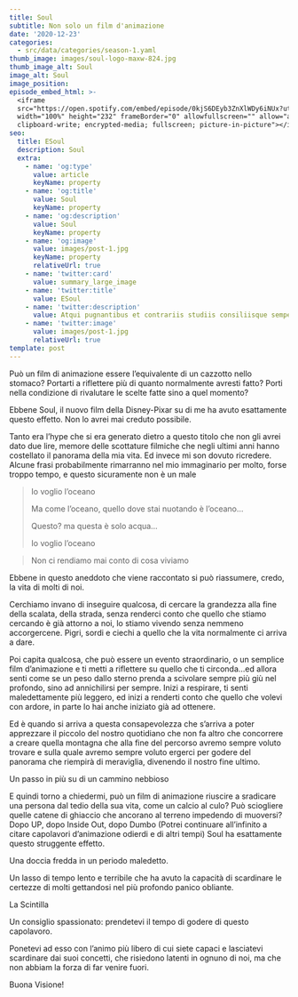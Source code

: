 ```yaml
---
title: Soul
subtitle: Non solo un film d'animazione
date: '2020-12-23'
categories:
  - src/data/categories/season-1.yaml
thumb_image: images/soul-logo-maxw-824.jpg
thumb_image_alt: Soul
image_alt: Soul
image_position:
episode_embed_html: >-
  <iframe
  src="https://open.spotify.com/embed/episode/0kjS6DEyb3ZnXlWDy6iNUx?utm_source=generator"
  width="100%" height="232" frameBorder="0" allowfullscreen="" allow="autoplay;
  clipboard-write; encrypted-media; fullscreen; picture-in-picture"></iframe>
seo:
  title: ESoul
  description: Soul
  extra:
    - name: 'og:type'
      value: article
      keyName: property
    - name: 'og:title'
      value: Soul
      keyName: property
    - name: 'og:description'
      value: Soul
      keyName: property
    - name: 'og:image'
      value: images/post-1.jpg
      keyName: property
      relativeUrl: true
    - name: 'twitter:card'
      value: summary_large_image
    - name: 'twitter:title'
      value: ESoul
    - name: 'twitter:description'
      value: Atqui pugnantibus et contrariis studiis consiliisque semper utens nihil
    - name: 'twitter:image'
      value: images/post-1.jpg
      relativeUrl: true
template: post
---
```

Può un film di animazione essere l’equivalente di un cazzotto nello stomaco? Portarti a riflettere più di quanto normalmente avresti fatto? Porti nella condizione di rivalutare le scelte fatte sino a quel momento?

Ebbene Soul, il nuovo film della Disney-Pixar su di me ha avuto esattamente questo effetto. Non lo avrei mai creduto possibile.

Tanto era l’hype che si era generato dietro a questo titolo che non gli avrei dato due lire, memore delle scottature filmiche che negli ultimi
anni hanno costellato il panorama della mia vita. Ed invece mi son dovuto ricredere.
Alcune frasi probabilmente rimarranno nel mio immaginario per molto, forse troppo tempo, e questo sicuramente non è un male

> Io voglio l’oceano
>
> Ma come l’oceano, quello dove stai nuotando è l’oceano…
>
> Questo? ma questa è solo acqua…
>
> Io voglio l’oceano

> Non ci rendiamo mai conto di cosa viviamo

Ebbene in questo aneddoto che viene raccontato si può riassumere, credo, la vita di molti di noi.

Cerchiamo invano di inseguire qualcosa, di cercare la grandezza alla fine della scalata, della strada, senza renderci conto che quello che
stiamo cercando è già attorno a noi, lo stiamo vivendo senza nemmeno accorgercene. Pigri, sordi e ciechi a quello che la vita normalmente ci
arriva a dare.

Poi capita qualcosa, che può essere un evento straordinario, o un semplice film d’animazione e ti metti a riflettere su quello che ti
circonda…ed allora senti come se un peso dallo sterno prenda a scivolare sempre più giù nel profondo, sino ad annichilirsi per sempre.
Inizi a respirare, ti senti maledettamente più leggero, ed inizi a renderti conto che quello che volevi con ardore, in parte lo hai anche
iniziato già ad ottenere.

Ed è quando si arriva a questa consapevolezza che s’arriva a poter apprezzare il piccolo del nostro quotidiano che non fa altro che concorrere a creare quella montagna che alla fine del percorso avremo sempre voluto trovare e sulla quale avremo sempre voluto ergerci per godere del panorama che riempirà di meraviglia, divenendo il nostro fine ultimo.

Un passo in più su di un cammino nebbioso

E quindi torno a chiedermi, può un film di animazione riuscire a sradicare una persona dal tedio della sua vita, come un calcio al culo?
Può sciogliere quelle catene di ghiaccio che ancorano al terreno impedendo di muoversi? Dopo UP, dopo Inside Out, dopo Dumbo (Potrei continuare all’infinito a citare capolavori d’animazione odierdi e di altri tempi) Soul ha esattamente questo struggente effetto.

Una doccia fredda in un periodo maledetto.

Un lasso di tempo lento e terribile che ha avuto la capacità di scardinare le certezze di molti gettandosi nel più profondo panico obliante.

La Scintilla

Un consiglio spassionato: prendetevi il tempo di godere di questo capolavoro.

Ponetevi ad esso con l’animo più libero di cui siete capaci e lasciatevi scardinare dai suoi concetti, che risiedono latenti in ognuno di noi, ma che non abbiam la forza di far venire fuori.

Buona Visione!
